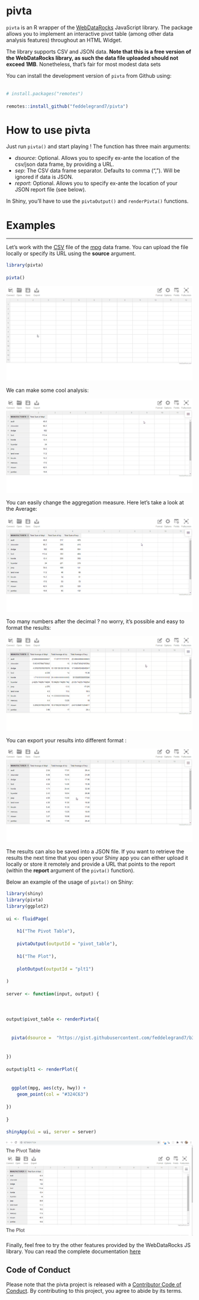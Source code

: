 
<!-- README.md is generated from README.Rmd. Please edit that file -->

# pivta

`pivta` is an R wrapper of the
[WebDataRocks](https://www.webdatarocks.com/) JavaScript library. The
package allows you to implement an interactive pivot table (among other
data analysis features) throughout an HTML Widget.

The library supports CSV and JSON data. **Note that this is a free
version of the WebDataRocks library, as such the data file uploaded
should not exceed 1MB**. Nonetheless, that’s fair for most modest data
sets

You can install the development version of `pivta` from Github using:

``` r

# install.packages("remotes")

remotes::install_github("feddelegrand7/pivta")
```

# How to use pivta

Just run `pivta()` and start playing \! The function has three main
arguments:

  - *dsource*: Optional. Allows you to specify ex-ante the location of
    the csv/json data frame, by providing a URL.
  - *sep*: The CSV data frame separator. Defaults to comma (“,”). Will
    be ignored if data is JSON.
  - *report*: Optional. Allows you to specify ex-ante the location of
    your JSON report file (see below).

In Shiny, you’ll have to use the `pivtaOutput()` and `renderPivta()`
functions.

# Examples

<hr>

Let’s work with the
[CSV](https://gist.githubusercontent.com/feddelegrand7/b366864aabf9653361f461cbf972d97c/raw/a62c4672f2f5824b2634a66c948e6258d7c65323/mpg.csv)
file of the [mpg](https://ggplot2.tidyverse.org/reference/mpg.html) data
frame. You can upload the file locally or specify its URL using the
**source** argument.

``` r
library(pivta)

pivta()
```

![](man/figures/pivexample1.gif)

We can make some cool analysis:

![](man/figures/pivexample2.gif)

You can easily change the aggregation measure. Here let’s take a look at
the Average:

![](man/figures/pivexample3.gif)

Too many numbers after the decimal ? no worry, it’s possible and easy to
format the results:

![](man/figures/pivexample4.gif)

You can export your results into different format :

![](man/figures/pivexample5.gif)

The results can also be saved into a JSON file. If you want to retrieve
the results the next time that you open your Shiny app you can either
upload it locally or store it remotely and provide a URL that points to
the report (within the **report** argument of the `pivta()` function).

Below an example of the usage of `pivta()` on Shiny:

``` r
library(shiny)
library(pivta)
library(ggplot2)

ui <- fluidPage(

    h1("The Pivot Table"), 
    
    pivtaOutput(outputId = "pivot_table"),
    
    h1("The Plot"),
    
    plotOutput(outputId = "plt1")

)

server <- function(input, output) {
  
  
  
output$pivot_table <- renderPivta({
  
  
  pivta(dsource =  "https://gist.githubusercontent.com/feddelegrand7/b366864aabf9653361f461cbf972d97c/raw/a62c4672f2f5824b2634a66c948e6258d7c65323/mpg.csv")
  
  
})  
  
output$plt1 <- renderPlot({
  
  
  ggplot(mpg, aes(cty, hwy)) + 
    geom_point(col = "#324C63")
  
})
  
}

shinyApp(ui = ui, server = server)
```

![](man/figures/pivexample6.gif)

Finally, feel free to try the other features provided by the
WebDataRocks JS library. You can read the complete documentation
[here](https://www.webdatarocks.com/doc/)

## Code of Conduct

Please note that the pivta project is released with a [Contributor Code
of
Conduct](https://contributor-covenant.org/version/2/0/CODE_OF_CONDUCT.html).
By contributing to this project, you agree to abide by its terms.
